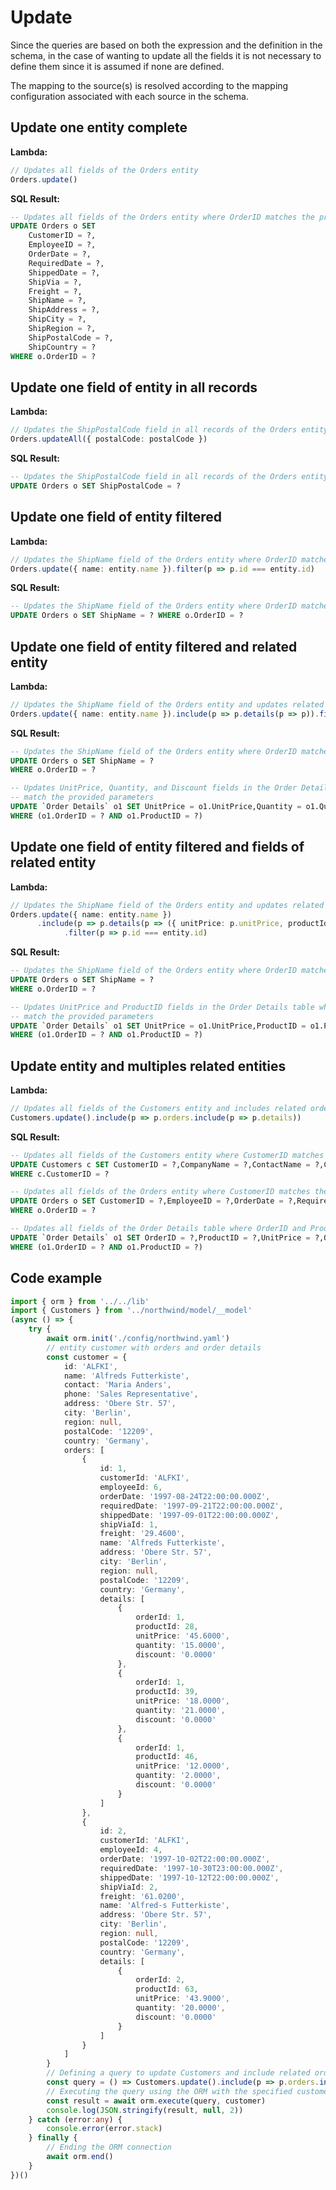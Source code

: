 # Update

Since the queries are based on both the expression and the definition in the schema, in the case of wanting to update all the fields it is not necessary to define them since it is assumed if none are defined.

The mapping to the source(s) is resolved according to the mapping configuration associated with each source in the schema.

## Update one entity complete

**Lambda:**

```Typescript
// Updates all fields of the Orders entity
Orders.update()
```

**SQL Result:**

```sql
-- Updates all fields of the Orders entity where OrderID matches the provided parameter
UPDATE Orders o SET 
	CustomerID = ?,
	EmployeeID = ?,
	OrderDate = ?,
	RequiredDate = ?,
	ShippedDate = ?,
	ShipVia = ?,
	Freight = ?,
	ShipName = ?,
	ShipAddress = ?,
	ShipCity = ?,
	ShipRegion = ?,
	ShipPostalCode = ?,
	ShipCountry = ? 
WHERE o.OrderID = ?
```

## Update one field of entity in all records

**Lambda:**

```Typescript
// Updates the ShipPostalCode field in all records of the Orders entity
Orders.updateAll({ postalCode: postalCode })
```

**SQL Result:**

```sql
-- Updates the ShipPostalCode field in all records of the Orders entity
UPDATE Orders o SET ShipPostalCode = ?
```

## Update one field of entity filtered

**Lambda:**

```Typescript
// Updates the ShipName field of the Orders entity where OrderID matches the provided entity's ID
Orders.update({ name: entity.name }).filter(p => p.id === entity.id)
```

**SQL Result:**

```sql
-- Updates the ShipName field of the Orders entity where OrderID matches the provided entity's ID
UPDATE Orders o SET ShipName = ? WHERE o.OrderID = ?
```

## Update one field of entity filtered and related entity

**Lambda:**

```Typescript
// Updates the ShipName field of the Orders entity and updates related details
Orders.update({ name: entity.name }).include(p => p.details(p => p)).filter(p => p.id === entity.id)
```

**SQL Result:**

```sql
-- Updates the ShipName field of the Orders entity where OrderID matches the provided entity's ID
UPDATE Orders o SET ShipName = ? 
WHERE o.OrderID = ? 

-- Updates UnitPrice, Quantity, and Discount fields in the Order Details table where OrderID and ProductID 
-- match the provided parameters
UPDATE `Order Details` o1 SET UnitPrice = o1.UnitPrice,Quantity = o1.Quantity,Discount = o1.Discount 
WHERE (o1.OrderID = ? AND o1.ProductID = ?)
```

## Update one field of entity filtered and fields of related entity

**Lambda:**

```Typescript
// Updates the ShipName field of the Orders entity and updates related details' UnitPrice and ProductID
Orders.update({ name: entity.name })
      .include(p => p.details(p => ({ unitPrice: p.unitPrice, productId: p.productId })))
			.filter(p => p.id === entity.id)
```

**SQL Result:**

```sql
-- Updates the ShipName field of the Orders entity where OrderID matches the provided entity's ID
UPDATE Orders o SET ShipName = ?
WHERE o.OrderID = ?

-- Updates UnitPrice and ProductID fields in the Order Details table where OrderID and ProductID 
-- match the provided parameters
UPDATE `Order Details` o1 SET UnitPrice = o1.UnitPrice,ProductID = o1.ProductID 
WHERE (o1.OrderID = ? AND o1.ProductID = ?)
```

## Update entity and multiples related entities

**Lambda:**

```Typescript
// Updates all fields of the Customers entity and includes related orders and details
Customers.update().include(p => p.orders.include(p => p.details))
```

**SQL Result:**

```sql
-- Updates all fields of the Customers entity where CustomerID matches the provided parameter
UPDATE Customers c SET CustomerID = ?,CompanyName = ?,ContactName = ?,ContactTitle = ?,Address = ?,City = ?,Region = ?,PostalCode = ?,Country = ? 
WHERE c.CustomerID = ? 

-- Updates all fields of the Orders entity where CustomerID matches the provided parameter
UPDATE Orders o SET CustomerID = ?,EmployeeID = ?,OrderDate = ?,RequiredDate = ?,ShippedDate = ?,ShipVia = ?,Freight = ?,ShipName = ?,ShipAddress = ?,ShipCity = ?,ShipRegion = ?,ShipPostalCode = ?,ShipCountry = ? 
WHERE o.OrderID = ? 

-- Updates all fields of the Order Details table where OrderID and ProductID match the provided parameters
UPDATE `Order Details` o1 SET OrderID = ?,ProductID = ?,UnitPrice = ?,Quantity = ?,Discount = ? 
WHERE (o1.OrderID = ? AND o1.ProductID = ?)
```

## Code example

```Typescript
import { orm } from '../../lib'
import { Customers } from '../northwind/model/__model'
(async () => {	
	try {		
		await orm.init('./config/northwind.yaml')
		// entity customer with orders and order details
		const customer = {
			id: 'ALFKI',
			name: 'Alfreds Futterkiste',
			contact: 'Maria Anders',
			phone: 'Sales Representative',
			address: 'Obere Str. 57',
			city: 'Berlin',
			region: null,
			postalCode: '12209',
			country: 'Germany',
			orders: [
				{
					id: 1,
					customerId: 'ALFKI',
					employeeId: 6,
					orderDate: '1997-08-24T22:00:00.000Z',
					requiredDate: '1997-09-21T22:00:00.000Z',
					shippedDate: '1997-09-01T22:00:00.000Z',
					shipViaId: 1,
					freight: '29.4600',
					name: 'Alfreds Futterkiste',
					address: 'Obere Str. 57',
					city: 'Berlin',
					region: null,
					postalCode: '12209',
					country: 'Germany',
					details: [
						{
							orderId: 1,
							productId: 28,
							unitPrice: '45.6000',
							quantity: '15.0000',
							discount: '0.0000'
						},
						{
							orderId: 1,
							productId: 39,
							unitPrice: '18.0000',
							quantity: '21.0000',
							discount: '0.0000'
						},
						{
							orderId: 1,
							productId: 46,
							unitPrice: '12.0000',
							quantity: '2.0000',
							discount: '0.0000'
						}
					]
				},
				{
					id: 2,
					customerId: 'ALFKI',
					employeeId: 4,
					orderDate: '1997-10-02T22:00:00.000Z',
					requiredDate: '1997-10-30T23:00:00.000Z',
					shippedDate: '1997-10-12T22:00:00.000Z',
					shipViaId: 2,
					freight: '61.0200',
					name: 'Alfred-s Futterkiste',
					address: 'Obere Str. 57',
					city: 'Berlin',
					region: null,
					postalCode: '12209',
					country: 'Germany',
					details: [
						{
							orderId: 2,
							productId: 63,
							unitPrice: '43.9000',
							quantity: '20.0000',
							discount: '0.0000'
						}
					]
				}
			]
		}
		// Defining a query to update Customers and include related orders and details
		const query = () => Customers.update().include(p => p.orders.include(p => p.details))
		// Executing the query using the ORM with the specified customer parameter
		const result = await orm.execute(query, customer)
		console.log(JSON.stringify(result, null, 2))		
	} catch (error:any) {
		console.error(error.stack)
	} finally {
		// Ending the ORM connection
		await orm.end()
	}
})()
```
